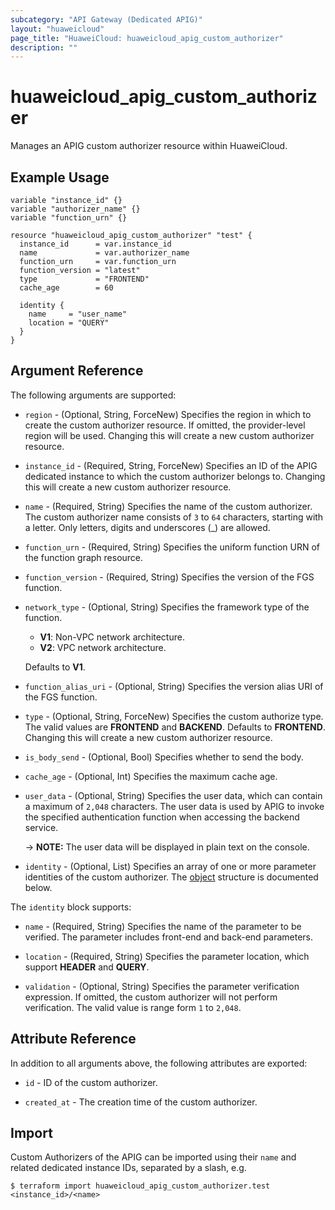 ```yaml
---
subcategory: "API Gateway (Dedicated APIG)"
layout: "huaweicloud"
page_title: "HuaweiCloud: huaweicloud_apig_custom_authorizer"
description: ""
---
```


# huaweicloud_apig_custom_authorizer

Manages an APIG custom authorizer resource within HuaweiCloud.

## Example Usage

```hcl
variable "instance_id" {}
variable "authorizer_name" {}
variable "function_urn" {}

resource "huaweicloud_apig_custom_authorizer" "test" {
  instance_id      = var.instance_id
  name             = var.authorizer_name
  function_urn     = var.function_urn
  function_version = "latest"
  type             = "FRONTEND"
  cache_age        = 60

  identity {
    name     = "user_name"
    location = "QUERY"
  }
}
```

## Argument Reference

The following arguments are supported:

* `region` - (Optional, String, ForceNew) Specifies the region in which to create the custom authorizer resource.
  If omitted, the provider-level region will be used.
  Changing this will create a new custom authorizer resource.

* `instance_id` - (Required, String, ForceNew) Specifies an ID of the APIG dedicated instance to which the
  custom authorizer belongs to.
  Changing this will create a new custom authorizer resource.

* `name` - (Required, String) Specifies the name of the custom authorizer.
  The custom authorizer name consists of `3` to `64` characters, starting with a letter.
  Only letters, digits and underscores (_) are allowed.

* `function_urn` - (Required, String) Specifies the uniform function URN of the function graph resource.

* `function_version` - (Required, String) Specifies the version of the FGS function.

* `network_type` - (Optional, String) Specifies the framework type of the function.
  + **V1**: Non-VPC network architecture.
  + **V2**: VPC network architecture.

  Defaults to **V1**.

* `function_alias_uri` - (Optional, String) Specifies the version alias URI of the FGS function.

* `type` - (Optional, String, ForceNew) Specifies the custom authorize type.
  The valid values are **FRONTEND** and **BACKEND**. Defaults to **FRONTEND**.
  Changing this will create a new custom authorizer resource.

* `is_body_send` - (Optional, Bool) Specifies whether to send the body.

* `cache_age` - (Optional, Int) Specifies the maximum cache age.

* `user_data` - (Optional, String) Specifies the user data, which can contain a maximum of `2,048` characters.
  The user data is used by APIG to invoke the specified authentication function when accessing the backend service.

  -> **NOTE:** The user data will be displayed in plain text on the console.

* `identity` - (Optional, List) Specifies an array of one or more parameter identities of the custom authorizer.
  The [object](#authorizer_identity) structure is documented below.

<a name="authorizer_identity"></a>
The `identity` block supports:

* `name` - (Required, String) Specifies the name of the parameter to be verified.
  The parameter includes front-end and back-end parameters.

* `location` - (Required, String) Specifies the parameter location, which support **HEADER** and **QUERY**.

* `validation` - (Optional, String) Specifies the parameter verification expression.
  If omitted, the custom authorizer will not perform verification.
  The valid value is range form `1` to `2,048`.

## Attribute Reference

In addition to all arguments above, the following attributes are exported:

* `id` - ID of the custom authorizer.

* `created_at` - The creation time of the custom authorizer.

## Import

Custom Authorizers of the APIG can be imported using their `name` and related dedicated instance IDs, separated by a
slash, e.g.

```shell
$ terraform import huaweicloud_apig_custom_authorizer.test <instance_id>/<name>
```

